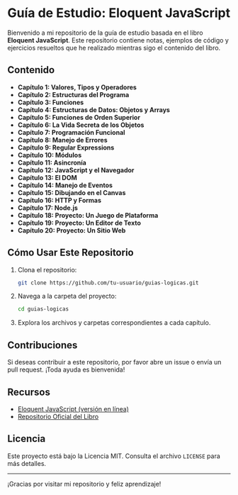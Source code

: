 # Guía de Estudio: Eloquent JavaScript

Bienvenido a mi repositorio de la guía de estudio basada en el libro **Eloquent JavaScript**. Este repositorio contiene notas, ejemplos de código y ejercicios resueltos que he realizado mientras sigo el contenido del libro.

## Contenido

- **Capítulo 1: Valores, Tipos y Operadores**
- **Capítulo 2: Estructuras del Programa**
- **Capítulo 3: Funciones**
- **Capítulo 4: Estructuras de Datos: Objetos y Arrays**
- **Capítulo 5: Funciones de Orden Superior**
- **Capítulo 6: La Vida Secreta de los Objetos**
- **Capítulo 7: Programación Funcional**
- **Capítulo 8: Manejo de Errores**
- **Capítulo 9: Regular Expressions**
- **Capítulo 10: Módulos**
- **Capítulo 11: Asincronía**
- **Capítulo 12: JavaScript y el Navegador**
- **Capítulo 13: El DOM**
- **Capítulo 14: Manejo de Eventos**
- **Capítulo 15: Dibujando en el Canvas**
- **Capítulo 16: HTTP y Formas**
- **Capítulo 17: Node.js**
- **Capítulo 18: Proyecto: Un Juego de Plataforma**
- **Capítulo 19: Proyecto: Un Editor de Texto**
- **Capítulo 20: Proyecto: Un Sitio Web**

## Cómo Usar Este Repositorio

1. Clona el repositorio:
    ```bash
    git clone https://github.com/tu-usuario/guias-logicas.git
    ```
2. Navega a la carpeta del proyecto:
    ```bash
    cd guias-logicas
    ```
3. Explora los archivos y carpetas correspondientes a cada capítulo.

## Contribuciones

Si deseas contribuir a este repositorio, por favor abre un issue o envía un pull request. ¡Toda ayuda es bienvenida!

## Recursos

- [Eloquent JavaScript (versión en línea)](https://eloquentjavascript.net/)
- [Repositorio Oficial del Libro](https://github.com/marijnh/Eloquent-JavaScript)

## Licencia

Este proyecto está bajo la Licencia MIT. Consulta el archivo `LICENSE` para más detalles.

---

¡Gracias por visitar mi repositorio y feliz aprendizaje!
